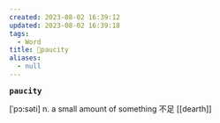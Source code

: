 ```yaml
---
created: 2023-08-02 16:39:12
updated: 2023-08-02 16:39:18
tags:
  - Word
title: 📖paucity
aliases:
  - null
---
```


<pre><strong>paucity</strong></pre>
[ˈpɔ:səti]
n. a small amount of something 不⾜
[[dearth]]
